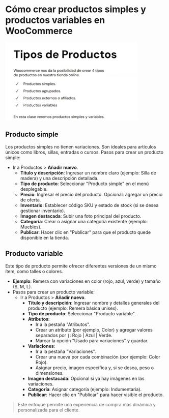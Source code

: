 # Cómo crear productos simples y productos variables en WooCommerce
![TiposProductos](image-7.png)

## Producto simple
Los productos simples no tienen variaciones. Son ideales para artículos únicos como libros, sillas, entradas o cursos. Pasos para crear un producto simple:
- Ir a Productos > **Añadir nuevo**.
    - **Título y descripción**: Ingresar un nombre claro (ejemplo: Silla de madera) y una descripción detallada.
    - **Tipo de producto**: Seleccionar "Producto simple" en el menú desplegable.
    - **Precio**: Ingresar el precio del producto. Opcional: agregar un precio de oferta.
    - **Inventario**: Establecer código SKU y estado de stock (si se desea gestionar inventario).
    - **Imagen destacada**: Subir una foto principal del producto.
    - **Categoría**: Crear o asignar una categoría existente (ejemplo: Muebles).
    - **Publicar**: Hacer clic en "Publicar" para que el producto quede disponible en la tienda.

## Producto variable
Este tipo de producto permite ofrecer diferentes versiones de un mismo ítem, como talles o colores.
- **Ejemplo**: Remera con variaciones en color (rojo, azul, verde) y tamaño (S, M, L).
- Pasos para crear un producto variable:
    - Ir a Productos > **Añadir nuevo**.
        - **Título y descripción**: Ingresar nombre y detalles generales del producto (ejemplo: Remera básica unisex).
        - **Tipo de producto**: Seleccionar "Producto variable".
        - **Atributos**:
            - Ir a la pestaña "Atributos".
            - Crear un atributo (por ejemplo, Color) y agregar valores separados por `|`: Rojo | Azul | Verde.
            - Marcar la opción "Usado para variaciones" y guardar.
        - **Variaciones**:
            - Ir a la pestaña "Variaciones".
            - Crear una nueva por cada combinación (por ejemplo: Color Rojo).
            - Asignar precio, imagen específica y, si se desea, peso o dimensiones.
        - **Imagen destacada**: Opcional si ya hay imágenes en las variaciones.
        - **Categoría**: Asignar categoría (ejemplo: Indumentaria).
        - **Publicar**: Hacer clic en "Publicar" para hacer visible el producto.

> Este enfoque permite una experiencia de compra más dinámica y personalizada para el cliente.